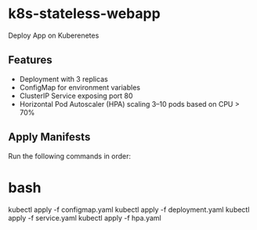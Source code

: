 # k8s-stateless-webapp
Deploy App on Kuberenetes

## Features
- Deployment with 3 replicas
- ConfigMap for environment variables
- ClusterIP Service exposing port 80
- Horizontal Pod Autoscaler (HPA) scaling 3–10 pods based on CPU > 70%

## Apply Manifests
Run the following commands in order:

# bash
kubectl apply -f configmap.yaml
kubectl apply -f deployment.yaml
kubectl apply -f service.yaml
kubectl apply -f hpa.yaml


